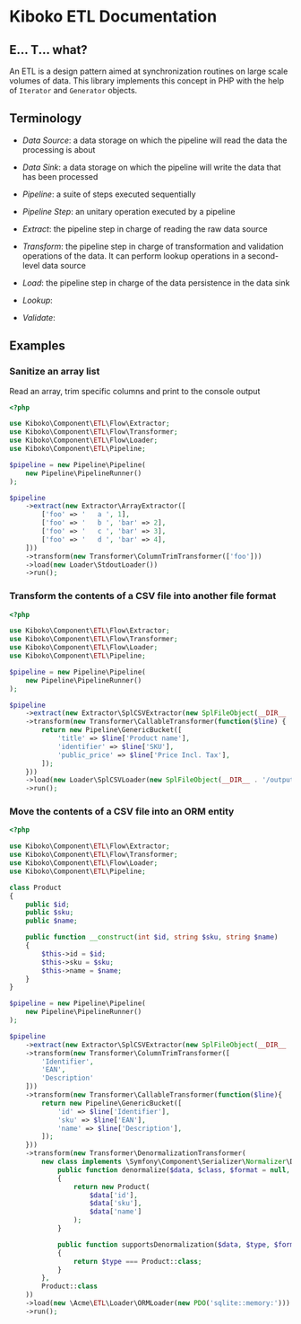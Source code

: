Kiboko ETL Documentation
========================

E... T... what?
---------------

An ETL is a design pattern aimed at synchronization routines on large scale volumes of data.
This library implements this concept in PHP with the help of `Iterator` and `Generator` objects.

Terminology
-----------

* *Data Source*: a data storage on which the pipeline will read the data the processing is about
* *Data Sink*: a data storage on which the pipeline will write the data that has been processed

* *Pipeline*: a suite of steps executed sequentially
* *Pipeline Step*: an unitary operation executed by a pipeline
* *Extract*: the pipeline step in charge of reading the raw data source
* *Transform*: the pipeline step in charge of transformation and validation operations of the data. It can perform lookup operations in a second-level data source
* *Load*: the pipeline step in charge of the data persistence in the data sink

* *Lookup*:
* *Validate*:

Examples
--------

### Sanitize an array list

Read an array, trim specific columns and print to the console output

```php
<?php

use Kiboko\Component\ETL\Flow\Extractor;
use Kiboko\Component\ETL\Flow\Transformer;
use Kiboko\Component\ETL\Flow\Loader;
use Kiboko\Component\ETL\Pipeline;

$pipeline = new Pipeline\Pipeline(
    new Pipeline\PipelineRunner()
);

$pipeline
    ->extract(new Extractor\ArrayExtractor([
        ['foo' => '   a ', 1],
        ['foo' => '   b ', 'bar' => 2],
        ['foo' => '   c ', 'bar' => 3],
        ['foo' => '   d ', 'bar' => 4],
    ]))
    ->transform(new Transformer\ColumnTrimTransformer(['foo']))
    ->load(new Loader\StdoutLoader())
    ->run();

```

### Transform the contents of a CSV file into another file format

```php
<?php

use Kiboko\Component\ETL\Flow\Extractor;
use Kiboko\Component\ETL\Flow\Transformer;
use Kiboko\Component\ETL\Flow\Loader;
use Kiboko\Component\ETL\Pipeline;

$pipeline = new Pipeline\Pipeline(
    new Pipeline\PipelineRunner()
);

$pipeline
    ->extract(new Extractor\SplCSVExtractor(new SplFileObject(__DIR__ . '/input-file.csv', 'r')))
    ->transform(new Transformer\CallableTransformer(function($line) {
        return new Pipeline\GenericBucket([
            'title' => $line['Product name'],
            'identifier' => $line['SKU'],
            'public_price' => $line['Price Incl. Tax'],
        ]);
    }))
    ->load(new Loader\SplCSVLoader(new SplFileObject(__DIR__ . '/output-file.csv', 'w')))
    ->run();

```

### Move the contents of a CSV file into an ORM entity

```php
<?php

use Kiboko\Component\ETL\Flow\Extractor;
use Kiboko\Component\ETL\Flow\Transformer;
use Kiboko\Component\ETL\Flow\Loader;
use Kiboko\Component\ETL\Pipeline;

class Product
{
    public $id;
    public $sku;
    public $name;

    public function __construct(int $id, string $sku, string $name)
    {
        $this->id = $id;
        $this->sku = $sku;
        $this->name = $name;
    }
}

$pipeline = new Pipeline\Pipeline(
    new Pipeline\PipelineRunner()
);

$pipeline
    ->extract(new Extractor\SplCSVExtractor(new SplFileObject(__DIR__ . '/input-file.csv', 'r')))
    ->transform(new Transformer\ColumnTrimTransformer([
        'Identifier',
        'EAN',
        'Description'
    ]))
    ->transform(new Transformer\CallableTransformer(function($line){
        return new Pipeline\GenericBucket([
            'id' => $line['Identifier'],
            'sku' => $line['EAN'],
            'name' => $line['Description'],
        ]);
    }))
    ->transform(new Transformer\DenormalizationTransformer(
        new class implements \Symfony\Component\Serializer\Normalizer\DenormalizerInterface {
            public function denormalize($data, $class, $format = null, array $context = [])
            {
                return new Product(
                    $data['id'],
                    $data['sku'],
                    $data['name']
                );
            }

            public function supportsDenormalization($data, $type, $format = null)
            {
                return $type === Product::class;
            }
        },
        Product::class
    ))
    ->load(new \Acme\ETL\Loader\ORMLoader(new PDO('sqlite::memory:')))
    ->run();

```



